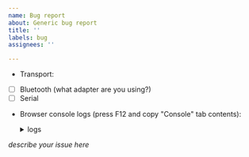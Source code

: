 ```yaml
---
name: Bug report
about: Generic bug report
title: ''
labels: bug
assignees: ''

---
```


* Transport:
- [ ] Bluetooth (what adapter are you using?)
- [ ] Serial

* Browser console logs (press F12 and copy "Console" tab contents):

  <details>
  <summary>logs</summary>

  ```
  *paste logs here*
  ```
  </details>

*describe your issue here*
